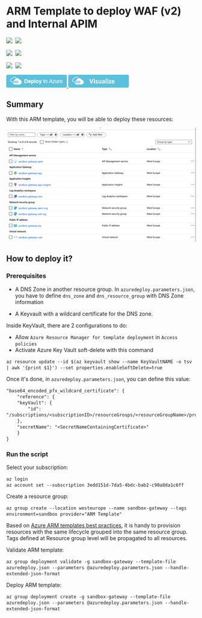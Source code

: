 # ARM Template to deploy WAF (v2) and Internal APIM
<IMG SRC="https://azurequickstartsservice.blob.core.windows.net/badges/301-apim-internal-with-waf-v2-and-ssl/PublicLastTestDate.svg" />&nbsp;
<IMG SRC="https://azurequickstartsservice.blob.core.windows.net/badges/301-apim-internal-with-waf-v2-and-ssl/PublicDeployment.svg" />&nbsp;

<IMG SRC="https://azurequickstartsservice.blob.core.windows.net/badges/301-apim-internal-with-waf-v2-and-ssl/FairfaxLastTestDate.svg" />&nbsp;
<IMG SRC="https://azurequickstartsservice.blob.core.windows.net/badges/301-apim-internal-with-waf-v2-and-ssl/FairfaxDeployment.svg" />&nbsp;

<IMG SRC="https://azurequickstartsservice.blob.core.windows.net/badges/301-apim-internal-with-waf-v2-and-ssl/BestPracticeResult.svg" />&nbsp;
<IMG SRC="https://azurequickstartsservice.blob.core.windows.net/badges/301-apim-internal-with-waf-v2-and-ssl/CredScanResult.svg" />&nbsp;

<a href="https://portal.azure.com/#create/Microsoft.Template/uri/https%3A%2F%2Fraw.githubusercontent.com%2FAzure%2Fazure-quickstart-templates%2Fmaster%2F301-apim-internal-with-waf-v2-and-ssl%2Fazuredeploy.json" target="_blank">
    <img src="https://raw.githubusercontent.com/Azure/azure-quickstart-templates/master/1-CONTRIBUTION-GUIDE/images/deploytoazure.png"/>
</a>
<a href="http://armviz.io/#/?load=https%3A%2F%2Fraw.githubusercontent.com%2FAzure%2Fazure-quickstart-templates%2Fmaster%2F301-apim-internal-with-waf-v2-and-ssl%2Fazuredeploy.json" target="_blank">
    <img src="https://raw.githubusercontent.com/Azure/azure-quickstart-templates/master/1-CONTRIBUTION-GUIDE/images/visualizebutton.png"/>
</a>

## Summary
With this ARM template, you will be able to deploy these resources:

![Architecture](docs/result.png)


## How to deploy it?
### Prerequisites

* A DNS Zone in another resource group. In `azuredeploy.parameters.json`, you have to define `dns_zone` and `dns_resource_group` with DNS Zone information

* A Keyvault with a wildcard certificate for the DNS zone. 

Inside KeyVault, there are 2 configurations to do:
- Allow `Azure Resource Manager for template deployment` in `Access policies`
- Activate Azure Key Vault soft-delete with this command
```
az resource update --id $(az keyvault show --name KeyVaultNAME -o tsv | awk '{print $1}') --set properties.enableSoftDelete=true
```

Once it's done, in `azuredeploy.parameters.json`, you can define this value:
```
"base64_encoded_pfx_wildcard_certificate": {
    "reference": {
    "keyVault": {
        "id": "/subscriptions/<subscriptionID>/resourceGroups/<resourceGroupName>/providers/Microsoft.KeyVault/vaults/<KeyVaultName>"
    },
    "secretName": "<SecretNameContainingCertificate>"
    }
}
```

### Run the script
Select your subscription:
```
az login
az account set --subscription 3edd151d-7da5-4bdc-bab2-c90a8da1c6ff
````

Create a resource group:
```
az group create --location westeurope --name sandbox-gateway --tags environment=sandbox provider="ARM Template"
```
Based on [Azure ARM templates best practices](https://docs.microsoft.com/en-gb/archive/blogs/mvpawardprogram/azure-resource-manager), it is handy to provision resources with the same lifecycle grouped into the same resource group.
Tags defined at Resource group level will be propagated to all resources.

Validate ARM template:
```
az group deployment validate -g sandbox-gateway --template-file azuredeploy.json --parameters @azuredeploy.parameters.json --handle-extended-json-format
```

Deploy ARM template:
```
az group deployment create -g sandbox-gateway --template-file azuredeploy.json --parameters @azuredeploy.parameters.json --handle-extended-json-format
```
